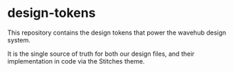 # design-tokens

This repository contains the design tokens that power the wavehub design system. 

It is the single source of truth for both our design files, and their implementation in code via the Stitches theme.
